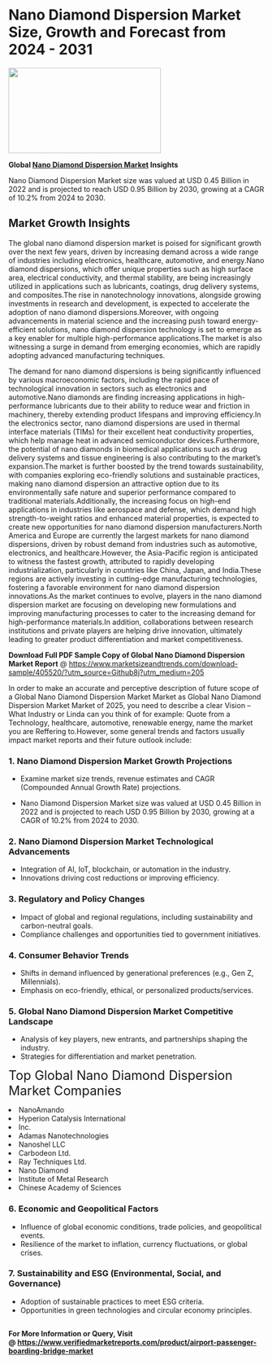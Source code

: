 <H1>Nano Diamond Dispersion Market Size, Growth and Forecast from 2024 - 2031</H1><img class="aligncenter size-medium wp-image-584254" src="https://thirdeyenews.in/wp-content/uploads/2024/09/Global-Market-Research-300x168.jpeg" alt="" width="300" height="168" /><p><strong>Global&nbsp;<a href="https://www.marketsizeandtrends.com/download-sample/405520/?utm_source=Github8j?utm_medium=205">Nano Diamond Dispersion Market</a> Insights</strong></p><p>Nano Diamond Dispersion Market size was valued at USD 0.45 Billion in 2022 and is projected to reach USD 0.95 Billion by 2030, growing at a CAGR of 10.2% from 2024 to 2030.</p><p><h2>Market Growth Insights</h2> <p>The global nano diamond dispersion market is poised for significant growth over the next few years, driven by increasing demand across a wide range of industries including electronics, healthcare, automotive, and energy.Nano diamond dispersions, which offer unique properties such as high surface area, electrical conductivity, and thermal stability, are being increasingly utilized in applications such as lubricants, coatings, drug delivery systems, and composites.The rise in nanotechnology innovations, alongside growing investments in research and development, is expected to accelerate the adoption of nano diamond dispersions.Moreover, with ongoing advancements in material science and the increasing push toward energy-efficient solutions, nano diamond dispersion technology is set to emerge as a key enabler for multiple high-performance applications.The market is also witnessing a surge in demand from emerging economies, which are rapidly adopting advanced manufacturing techniques.</p> <p>The demand for nano diamond dispersions is being significantly influenced by various macroeconomic factors, including the rapid pace of technological innovation in sectors such as electronics and automotive.Nano diamonds are finding increasing applications in high-performance lubricants due to their ability to reduce wear and friction in machinery, thereby extending product lifespans and improving efficiency.In the electronics sector, nano diamond dispersions are used in thermal interface materials (TIMs) for their excellent heat conductivity properties, which help manage heat in advanced semiconductor devices.Furthermore, the potential of nano diamonds in biomedical applications such as drug delivery systems and tissue engineering is also contributing to the market’s expansion.The market is further boosted by the trend towards sustainability, with companies exploring eco-friendly solutions and sustainable practices, making nano diamond dispersion an attractive option due to its environmentally safe nature and superior performance compared to traditional materials.Additionally, the increasing focus on high-end applications in industries like aerospace and defense, which demand high strength-to-weight ratios and enhanced material properties, is expected to create new opportunities for nano diamond dispersion manufacturers.North America and Europe are currently the largest markets for nano diamond dispersions, driven by robust demand from industries such as automotive, electronics, and healthcare.However, the Asia-Pacific region is anticipated to witness the fastest growth, attributed to rapidly developing industrialization, particularly in countries like China, Japan, and India.These regions are actively investing in cutting-edge manufacturing technologies, fostering a favorable environment for nano diamond dispersion innovations.As the market continues to evolve, players in the nano diamond dispersion market are focusing on developing new formulations and improving manufacturing processes to cater to the increasing demand for high-performance materials.In addition, collaborations between research institutions and private players are helping drive innovation, ultimately leading to greater product differentiation and market competitiveness.</p> <p><span class=""><strong>Download Full PDF Sample Copy of Global Nano Diamond Dispersion Market Report</strong> @ <a href="https://www.marketsizeandtrends.com/download-sample/405520/?utm_source=Github8j?utm_medium=205" target="_blank">https://www.marketsizeandtrends.com/download-sample/405520/?utm_source=Github8j?utm_medium=205</a></span></p><p>In order to make an accurate and perceptive description of future scope of a Global&nbsp;Nano Diamond Dispersion Market Market as Global&nbsp;Nano Diamond Dispersion Market Market of 2025, you need to describe a clear Vision &ndash; What Industry or Linda can you think of for example: Quote from a Technology, healthcare, automotive, renewable energy, name the market you are Reffering to.However, some general trends and factors usually impact market reports and their future outlook include:</p><h3>1.&nbsp;<strong>Nano Diamond Dispersion Market Growth Projections</strong></h3><ul><li>Examine market size trends, revenue estimates and CAGR (Compounded Annual Growth Rate) projections.</li><li><p>Nano Diamond Dispersion Market size was valued at USD 0.45 Billion in 2022 and is projected to reach USD 0.95 Billion by 2030, growing at a CAGR of 10.2% from 2024 to 2030.</p></li></ul><h3>2.&nbsp;<strong>Nano Diamond Dispersion Market Technological Advancements</strong></h3><ul><li>Integration of AI, IoT, blockchain, or automation in the industry.</li><li>Innovations driving cost reductions or improving efficiency.</li></ul><h3>3.&nbsp;<strong>Regulatory and Policy Changes</strong></h3><ul><li>Impact of global and regional regulations, including sustainability and carbon-neutral goals.</li><li>Compliance challenges and opportunities tied to government initiatives.</li></ul><h3>4.&nbsp;<strong>Consumer Behavior Trends</strong></h3><ul><li>Shifts in demand influenced by generational preferences (e.g., Gen Z, Millennials).</li><li>Emphasis on eco-friendly, ethical, or personalized products/services.</li></ul><h3>5.&nbsp;<strong>Global Nano Diamond Dispersion Market Competitive Landscape</strong></h3><ul><li>Analysis of key players, new entrants, and partnerships shaping the industry.</li><li>Strategies for differentiation and market penetration.</li></ul><p data-pm-slice="1 1 []"><span style="color: inherit; font-family: inherit; font-size: 25px;">Top Global Nano Diamond Dispersion Market Companies</span></p><div class="" data-test-id=""><p><li>NanoAmando</li><li> Hyperion Catalysis International</li><li> Inc.</li><li> Adamas Nanotechnologies</li><li> Nanoshel LLC</li><li> Carbodeon Ltd.</li><li> Ray Techniques Ltd.</li><li> Nano Diamond</li><li> Institute of Metal Research</li><li> Chinese Academy of Sciences</li></p></div><h3>6.&nbsp;<strong>Economic and Geopolitical Factors</strong></h3><ul><li>Influence of global economic conditions, trade policies, and geopolitical events.</li><li>Resilience of the market to inflation, currency fluctuations, or global crises.</li></ul><h3>7.&nbsp;<strong>Sustainability and ESG (Environmental, Social, and Governance)</strong></h3><ul><li>Adoption of sustainable practices to meet ESG criteria.</li><li>Opportunities in green technologies and circular economy principles.</li></ul><h2><strong style="font-size: 14px;">For More Information or Query, Visit @&nbsp;</strong><a style="background-color: #ffffff; font-size: 14px;" href="https://www.marketsizeandtrends.com/report/nano-diamond-dispersion-market/" target="_blank">https://www.verifiedmarketreports.com/product/airport-passenger-boarding-bridge-market</a></h2>